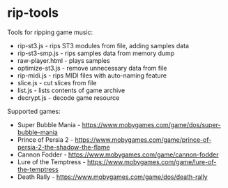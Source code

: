 # rip-tools

Tools for ripping game music:
- rip-st3.js - rips ST3 modules from file, adding samples data
- rip-st3-smp.js - rips samples data from memory dump
- raw-player.html - plays samples
- optimize-st3.js - remove unnecessary data from file
- rip-midi.js - rips MIDI files with auto-naming feature
- slice.js - cut slices from file
- list.js - lists contents of game archive
- decrypt.js - decode game resource

Supported games:
- Super Bubble Mania - https://www.mobygames.com/game/dos/super-bubble-mania
- Prince of Persia 2 - https://www.mobygames.com/game/prince-of-persia-2-the-shadow-the-flame
- Cannon Fodder - https://www.mobygames.com/game/cannon-fodder
- Lure of the Temptress - https://www.mobygames.com/game/lure-of-the-temptress
- Death Rally - https://www.mobygames.com/game/dos/death-rally
